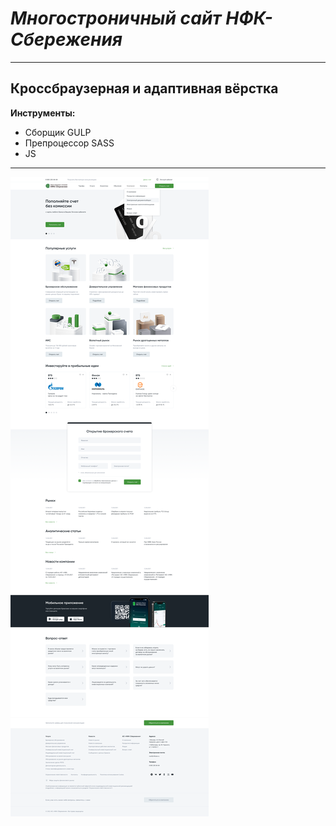 # _Многостроничный сайт НФК-Сбережения_
-----------
Кроссбраузерная и адаптивная вёрстка
------------
__Инструменты:__
* Сборщик GULP
* Препроцессор SASS
* JS
-----------
![макет сайта](maket.png)
